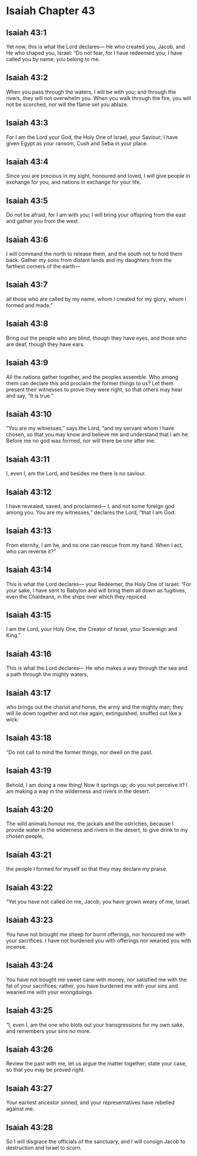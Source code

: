 # Isaiah Chapter 43

## Isaiah 43:1

Yet now, this is what the Lord declares— He who created you, Jacob, and He who shaped you, Israel: “Do not fear, for I have redeemed you; I have called you by name; you belong to me.

## Isaiah 43:2

When you pass through the waters, I will be with you; and through the rivers, they will not overwhelm you. When you walk through the fire, you will not be scorched, nor will the flame set you ablaze.

## Isaiah 43:3

For I am the Lord your God, the Holy One of Israel, your Saviour; I have given Egypt as your ransom, Cush and Seba in your place.

## Isaiah 43:4

Since you are precious in my sight, honoured and loved, I will give people in exchange for you, and nations in exchange for your life.

## Isaiah 43:5

Do not be afraid, for I am with you; I will bring your offspring from the east and gather you from the west.

## Isaiah 43:6

I will command the north to release them, and the south not to hold them back. Gather my sons from distant lands and my daughters from the farthest corners of the earth—

## Isaiah 43:7

all those who are called by my name, whom I created for my glory, whom I formed and made.”

## Isaiah 43:8

Bring out the people who are blind, though they have eyes, and those who are deaf, though they have ears.

## Isaiah 43:9

All the nations gather together, and the peoples assemble. Who among them can declare this and proclaim the former things to us? Let them present their witnesses to prove they were right, so that others may hear and say, “It is true.”

## Isaiah 43:10

“You are my witnesses,” says the Lord, “and my servant whom I have chosen, so that you may know and believe me and understand that I am he. Before me no god was formed, nor will there be one after me.

## Isaiah 43:11

I, even I, am the Lord, and besides me there is no saviour.

## Isaiah 43:12

I have revealed, saved, and proclaimed— I, and not some foreign god among you. You are my witnesses,” declares the Lord, “that I am God.

## Isaiah 43:13

From eternity, I am he, and no one can rescue from my hand. When I act, who can reverse it?”

## Isaiah 43:14

This is what the Lord declares— your Redeemer, the Holy One of Israel: “For your sake, I have sent to Babylon and will bring them all down as fugitives, even the Chaldeans, in the ships over which they rejoiced.

## Isaiah 43:15

I am the Lord, your Holy One, the Creator of Israel, your Sovereign and King.”

## Isaiah 43:16

This is what the Lord declares— He who makes a way through the sea and a path through the mighty waters,

## Isaiah 43:17

who brings out the chariot and horse, the army and the mighty man; they will lie down together and not rise again, extinguished, snuffed out like a wick:

## Isaiah 43:18

“Do not call to mind the former things, nor dwell on the past.

## Isaiah 43:19

Behold, I am doing a new thing! Now it springs up; do you not perceive it? I am making a way in the wilderness and rivers in the desert.

## Isaiah 43:20

The wild animals honour me, the jackals and the ostriches, because I provide water in the wilderness and rivers in the desert, to give drink to my chosen people,

## Isaiah 43:21

the people I formed for myself so that they may declare my praise.

## Isaiah 43:22

“Yet you have not called on me, Jacob; you have grown weary of me, Israel.

## Isaiah 43:23

You have not brought me sheep for burnt offerings, nor honoured me with your sacrifices. I have not burdened you with offerings nor wearied you with incense.

## Isaiah 43:24

You have not bought me sweet cane with money, nor satisfied me with the fat of your sacrifices; rather, you have burdened me with your sins and wearied me with your wrongdoings.

## Isaiah 43:25

“I, even I, am the one who blots out your transgressions for my own sake, and remembers your sins no more.

## Isaiah 43:26

Review the past with me, let us argue the matter together; state your case, so that you may be proved right.

## Isaiah 43:27

Your earliest ancestor sinned, and your representatives have rebelled against me.

## Isaiah 43:28

So I will disgrace the officials of the sanctuary, and I will consign Jacob to destruction and Israel to scorn.
